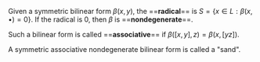 Given a symmetric bilinear form $\beta(x,y)$, the ==**radical**== is $S = \{x\in L: \beta(x,\bullet) = 0\}$. If the radical is $0$, then $\beta$ is ==**nondegenerate**==.

Such a bilinear form is called ==**associative**== if $\beta([x,y], z) = \beta(x, [yz])$.

A symmetric associative nondegenerate bilinear form is called a "sand".